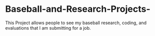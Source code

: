 # Baseball-and-Research-Projects-
This Project allows people to see my baseball research, coding, and evaluations that I am submitting for a job. 
